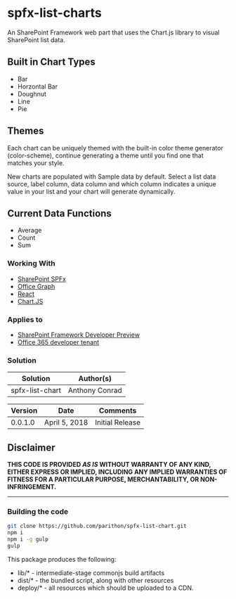 # spfx-list-charts

An SharePoint Framework web part that uses the Chart.js library to visual SharePoint list data.

## Built in Chart Types

- Bar
- Horzontal Bar
- Doughnut
- Line
- Pie

## Themes

Each chart can be uniquely themed with the built-in color theme generator (color-scheme), continue generating a theme until you find one that matches your style.

New charts are populated with Sample data by default. Select a list data source, label column, data column and which column indicates a unique value in your list and your chart will generate dynamically.

## Current Data Functions

- Average
- Count
- Sum

### Working With

- [SharePoint SPFx](https://docs.microsoft.com/en-us/sharepoint/dev)
- [Office Graph](https://developer.microsoft.com/en-us/graph/docs/concepts/get-started)
- [React](https://reactjs.org)
- [Chart.JS](https://www.chartjs.org/)

### Applies to

- [SharePoint Framework Developer Preview](http://dev.office.com/sharepoint/docs/spfx/sharepoint-framework-overview)
- [Office 365 developer tenant](http://dev.office.com/sharepoint/docs/spfx/set-up-your-developer-tenant)

### Solution

Solution|Author(s)
--------|---------
spfx-list-chart|Anthony Conrad

Version|Date|Comments
-------|----|--------
0.0.1.0|April 5, 2018|Initial Release

## Disclaimer

**THIS CODE IS PROVIDED *AS IS* WITHOUT WARRANTY OF ANY KIND, EITHER EXPRESS OR IMPLIED, INCLUDING ANY IMPLIED WARRANTIES OF FITNESS FOR A PARTICULAR PURPOSE, MERCHANTABILITY, OR NON-INFRINGEMENT.**

---

### Building the code

```bash
git clone https://github.com/parithon/spfx-list-chart.git
npm i
npm i -g gulp
gulp
```

This package produces the following:

- lib/* - intermediate-stage commonjs build artifacts
- dist/* - the bundled script, along with other resources
- deploy/* - all resources which should be uploaded to a CDN.
